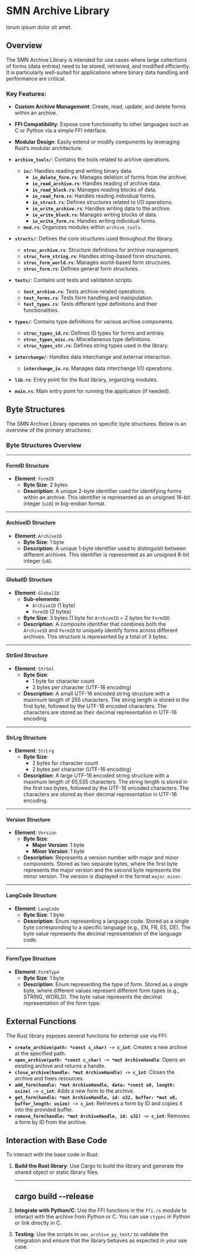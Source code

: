 # SMN Archive Library

lorum ipsum dolor sit amet.

## Overview

The SMN Archive Library is intended for use cases where large collections of forms (data entries) need to be stored, retrieved, and modified efficiently. It is particularly well-suited for applications where binary data handling and performance are critical.

### Key Features:
- **Custom Archive Management**: Create, read, update, and delete forms within an archive.
- **FFI Compatibility**: Expose core functionality to other languages such as C or Python via a simple FFI interface.
- **Modular Design**: Easily extend or modify components by leveraging Rust’s modular architecture.

- **`archive_tools/`**: Contains the tools related to archive operations.
  - **`io/`**: Handles reading and writing binary data.
    - **`io_delete_form.rs`**: Manages deletion of forms from the archive.
    - **`io_read_archive.rs`**: Handles reading of archive data.
    - **`io_read_block.rs`**: Manages reading blocks of data.
    - **`io_read_form.rs`**: Handles reading individual forms.
    - **`io_struct.rs`**: Defines structures related to I/O operations.
    - **`io_write_archive.rs`**: Handles writing data to the archive.
    - **`io_write_block.rs`**: Manages writing blocks of data.
    - **`io_write_form.rs`**: Handles writing individual forms.
  - **`mod.rs`**: Organizes modules within `archive_tools`.

- **`structs/`**: Defines the core structures used throughout the library.
  - **`struc_archive.rs`**: Structure definitions for archive management.
  - **`struc_form_string.rs`**: Handles string-based form structures.
  - **`struc_form_world.rs`**: Manages world-based form structures.
  - **`struc_form.rs`**: Defines general form structures.

- **`tests/`**: Contains unit tests and validation scripts.
  - **`test_archive.rs`**: Tests archive-related operations.
  - **`test_forms.rs`**: Tests form handling and manipulation.
  - **`test_types.rs`**: Tests different type definitions and their functionalities.

- **`types/`**: Contains type definitions for various archive components.
  - **`struc_types_id.rs`**: Defines ID types for forms and entries.
  - **`struc_types_misc.rs`**: Miscellaneous type definitions.
  - **`struc_types_str.rs`**: Defines string types used in the library.

- **`interchange/`**: Handles data interchange and external interaction.
  - **`interchange_io.rs`**: Manages data interchange I/O operations.

- **`lib.rs`**: Entry point for the Rust library, organizing modules.

- **`main.rs`**: Main entry point for running the application (if needed).

## Byte Structures

The SMN Archive Library operates on specific byte structures. Below is an overview of the primary structures:

### Byte Structures Overview

---

#### FormID Structure
- **Element**: `FormID`
    - **Byte Size**: 2 bytes
    - **Description**: A unique 2-byte identifier used for identifying forms within an archive. This identifier is represented as an unsigned 16-bit integer (`u16`) in big-endian format.

---

#### ArchiveID Structure
- **Element**: `ArchiveID`
    - **Byte Size**: 1 byte
    - **Description**: A unique 1-byte identifier used to distinguish between different archives. This identifier is represented as an unsigned 8-bit integer (`u8`).

---

#### GlobalID Structure
- **Element**: `GlobalID`
    - **Sub-elements**:
        - `ArchiveID` (1 byte)
        - `FormID` (2 bytes)
    - **Byte Size**: 3 bytes (1 byte for `ArchiveID` + 2 bytes for `FormID`)
    - **Description**: A composite identifier that combines both the `ArchiveID` and `FormID` to uniquely identify forms across different archives. This structure is represented by a total of 3 bytes.

---

#### StrSml Structure
- **Element**: `StrSml`
    - **Byte Size**: 
        - 1 byte for character count
        - 2 bytes per character (UTF-16 encoding)
    - **Description**: A small UTF-16 encoded string structure with a maximum length of 255 characters. The string length is stored in the first byte, followed by the UTF-16 encoded characters. The characters are stored as their decimal representation in UTF-16 encoding.

---

#### StrLrg Structure
- **Element**: `StrLrg`
    - **Byte Size**: 
        - 2 bytes for character count
        - 2 bytes per character (UTF-16 encoding)
    - **Description**: A large UTF-16 encoded string structure with a maximum length of 65,535 characters. The string length is stored in the first two bytes, followed by the UTF-16 encoded characters. The characters are stored as their decimal representation in UTF-16 encoding.

---

#### Version Structure
- **Element**: `Version`
  - **Byte Size**:
    - **Major Version**: 1 byte
    - **Minor Version**: 1 byte
  - **Description**: Represents a version number with major and minor components. Stored as two separate bytes, where the first byte represents the major version and the second byte represents the minor version. The version is displayed in the format `major.minor`.

---

#### LangCode Structure
- **Element**: `LangCode`
  - **Byte Size**: 1 byte
  - **Description**: Enum representing a language code. Stored as a single byte corresponding to a specific language (e.g., EN, FR, ES, DE). The byte value represents the decimal representation of the language code.

---

#### FormType Structure
- **Element**: `FormType`
  - **Byte Size**: 1 byte
  - **Description**: Enum representing the type of form. Stored as a single byte, where different values represent different form types (e.g., STRING, WORLD). The byte value represents the decimal representation of the form type.


## External Functions

The Rust library exposes several functions for external use via FFI:

- **`create_archive(path: *const c_char) -> c_int`**: Creates a new archive at the specified path.
- **`open_archive(path: *const c_char) -> *mut ArchiveHandle`**: Opens an existing archive and returns a handle.
- **`close_archive(handle: *mut ArchiveHandle) -> c_int`**: Closes the archive and frees resources.
- **`add_form(handle: *mut ArchiveHandle, data: *const u8, length: usize) -> c_int`**: Adds a new form to the archive.
- **`get_form(handle: *mut ArchiveHandle, id: u32, buffer: *mut u8, buffer_length: usize) -> c_int`**: Retrieves a form by ID and copies it into the provided buffer.
- **`remove_form(handle: *mut ArchiveHandle, id: u32) -> c_int`**: Removes a form by ID from the archive.

## Interaction with Base Code

To interact with the base code in Rust:

1. **Build the Rust library**: Use Cargo to build the library and generate the shared object or static library files.

   ------
   cargo build --release
   ------

2. **Integrate with Python/C**: Use the FFI functions in the `ffi.rs` module to interact with the archive from Python or C. You can use `ctypes` in Python or link directly in C.

3. **Testing**: Use the scripts in `smn_archive_py_test/` to validate the integration and ensure that the library behaves as expected in your use case.
